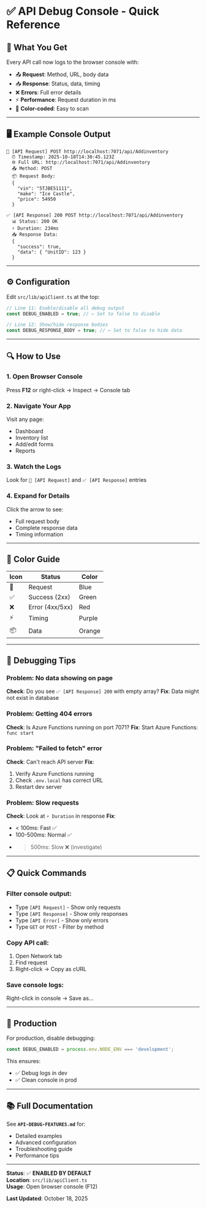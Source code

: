 # ✅ API Debug Console - Quick Reference

## 🎯 What You Get

Every API call now logs to the browser console with:
- 📤 **Request**: Method, URL, body data
- 📥 **Response**: Status, data, timing
- ❌ **Errors**: Full error details
- ⚡ **Performance**: Request duration in ms
- 🎨 **Color-coded**: Easy to scan

---

## 🖥️ Example Console Output

```
🚀 [API Request] POST http://localhost:7071/api/Addinventory
  ⏰ Timestamp: 2025-10-18T14:30:45.123Z
  🌐 Full URL: http://localhost:7071/api/Addinventory
  📤 Method: POST
  📦 Request Body:
  {
    "vin": "5TJBE51111",
    "make": "Ice Castle",
    "price": 54950
  }

✅ [API Response] 200 POST http://localhost:7071/api/Addinventory
  📊 Status: 200 OK
  ⚡ Duration: 234ms
  📥 Response Data:
  {
    "success": true,
    "data": { "UnitID": 123 }
  }
```

---

## ⚙️ Configuration

Edit `src/lib/apiClient.ts` at the top:

```typescript
// Line 11: Enable/disable all debug output
const DEBUG_ENABLED = true; // ← Set to false to disable

// Line 12: Show/hide response bodies
const DEBUG_RESPONSE_BODY = true; // ← Set to false to hide data
```

---

## 🔍 How to Use

### 1. Open Browser Console
Press **F12** or right-click → Inspect → Console tab

### 2. Navigate Your App
Visit any page:
- Dashboard
- Inventory list
- Add/edit forms
- Reports

### 3. Watch the Logs
Look for `🚀 [API Request]` and `✅ [API Response]` entries

### 4. Expand for Details
Click the arrow to see:
- Full request body
- Complete response data
- Timing information

---

## 🎨 Color Guide

| Icon | Status | Color |
|------|--------|-------|
| 🚀 | Request | Blue |
| ✅ | Success (2xx) | Green |
| ❌ | Error (4xx/5xx) | Red |
| ⚡ | Timing | Purple |
| 📦 | Data | Orange |

---

## 🐛 Debugging Tips

### Problem: No data showing on page
**Check**: Do you see `✅ [API Response] 200` with empty array?
**Fix**: Data might not exist in database

### Problem: Getting 404 errors
**Check**: Is Azure Functions running on port 7071?
**Fix**: Start Azure Functions: `func start`

### Problem: "Failed to fetch" error
**Check**: Can't reach API server
**Fix**: 
1. Verify Azure Functions running
2. Check `.env.local` has correct URL
3. Restart dev server

### Problem: Slow requests
**Check**: Look at `⚡ Duration` in response
**Fix**: 
- < 100ms: Fast ✅
- 100-500ms: Normal ✅
- > 500ms: Slow ❌ (investigate)

---

## 📋 Quick Commands

### Filter console output:
- Type `[API Request]` - Show only requests
- Type `[API Response]` - Show only responses
- Type `[API Error]` - Show only errors
- Type `GET` or `POST` - Filter by method

### Copy API call:
1. Open Network tab
2. Find request
3. Right-click → Copy as cURL

### Save console logs:
Right-click in console → Save as...

---

## 🚀 Production

For production, disable debugging:

```typescript
const DEBUG_ENABLED = process.env.NODE_ENV === 'development';
```

This ensures:
- ✅ Debug logs in dev
- ✅ Clean console in prod

---

## 📚 Full Documentation

See **`API-DEBUG-FEATURES.md`** for:
- Detailed examples
- Advanced configuration
- Troubleshooting guide
- Performance tips

---

**Status**: ✅ **ENABLED BY DEFAULT**  
**Location**: `src/lib/apiClient.ts`  
**Usage**: Open browser console (F12)

**Last Updated**: October 18, 2025

